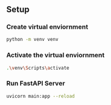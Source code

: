 # 

## Setup

### Create virtual enviornment
```bash
python -m venv venv
```

### Activate the virtual enviornment
```bash
.\venv\Scripts\activate
```

### Run FastAPI Server
```bash
uvicorn main:app --reload
```
